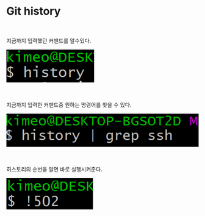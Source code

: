 # Git history

<br>

지금까지 입력했던 커맨드를 알수있다.

![Git history](../Images/git_history/git_history-1.jpg)

<br>

지금까지 입력한 커맨드중 원하는 명령어를 찾을 수 있다.

![Git history](../Images/git_history/git_history-2.jpg)

<br>

히스토리의 순번을 알면 바로 실행시켜준다.

![Git history](../Images/git_history/git_history-3.jpg)
